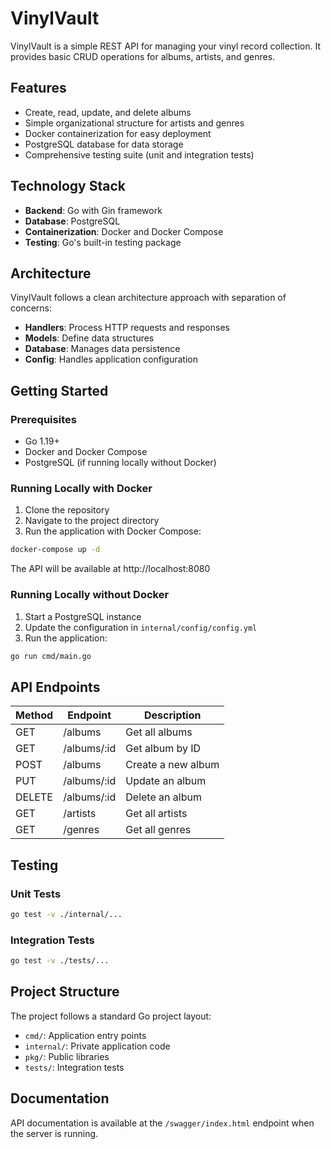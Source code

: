 # VinylVault

VinylVault is a simple REST API for managing your vinyl record collection. It provides basic CRUD operations for albums, artists, and genres.

## Features

- Create, read, update, and delete albums
- Simple organizational structure for artists and genres
- Docker containerization for easy deployment
- PostgreSQL database for data storage
- Comprehensive testing suite (unit and integration tests)

## Technology Stack

- **Backend**: Go with Gin framework
- **Database**: PostgreSQL
- **Containerization**: Docker and Docker Compose
- **Testing**: Go's built-in testing package

## Architecture

VinylVault follows a clean architecture approach with separation of concerns:

- **Handlers**: Process HTTP requests and responses
- **Models**: Define data structures
- **Database**: Manages data persistence
- **Config**: Handles application configuration

## Getting Started

### Prerequisites

- Go 1.19+
- Docker and Docker Compose
- PostgreSQL (if running locally without Docker)

### Running Locally with Docker

1. Clone the repository
2. Navigate to the project directory
3. Run the application with Docker Compose:

```bash
docker-compose up -d
```

The API will be available at http://localhost:8080

### Running Locally without Docker

1. Start a PostgreSQL instance
2. Update the configuration in `internal/config/config.yml`
3. Run the application:

```bash
go run cmd/main.go
```

## API Endpoints

| Method | Endpoint | Description |
|--------|----------|-------------|
| GET    | /albums  | Get all albums |
| GET    | /albums/:id | Get album by ID |
| POST   | /albums  | Create a new album |
| PUT    | /albums/:id | Update an album |
| DELETE | /albums/:id | Delete an album |
| GET    | /artists | Get all artists |
| GET    | /genres  | Get all genres |

## Testing

### Unit Tests

```bash
go test -v ./internal/...
```

### Integration Tests

```bash
go test -v ./tests/...
```

## Project Structure

The project follows a standard Go project layout:

- `cmd/`: Application entry points
- `internal/`: Private application code
- `pkg/`: Public libraries
- `tests/`: Integration tests

## Documentation

API documentation is available at the `/swagger/index.html` endpoint when the server is running.